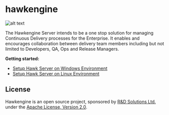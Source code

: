 # hawkengine
![alt text](https://travis-ci.org/rndsolutions/hawk.svg?branch=master "travis-ci")


The Hawkengine Server intends to be a one stop solution for managing Continuous Delivery processes for the Enterprise.  It  enables and encourages collaboration between delivery team members including but not limited to  Developers, QA, Ops and Release Managers.   

**Getting started:**
* [Setup Hawk Server on Windows Environment](https://github.com/rndsolutions/hawk/wiki/Setup-Hawk-Server-on-Windows-Environment)
* [Setup Hawk Server on Linux Environment](https://github.com/rndsolutions/hawk/wiki/Setup-Hawk-Server-on-Linux-(Ubuntu)-Environment#setup-hawk-server-on-linux-ubuntu-environment)

## License

Hawkengine is an open source project, sponsored by <a href="http://rnd-solutions.net/">R&D Solutions Ltd.</a> under the <a href="http://www.apache.org/licenses/LICENSE-2.0">Apache License, Version 2.0</a>.
